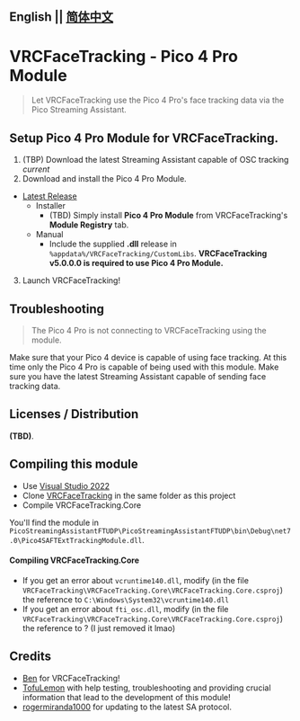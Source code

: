 ## English || [简体中文](https://github.com/regzo2/PicoStreamingAssistantFTUDP/blob/vrcfacetracking-module/README_CN.md)

# VRCFaceTracking - Pico 4 Pro Module

> Let VRCFaceTracking use the Pico 4 Pro's face tracking data via the Pico Streaming Assistant.

## Setup **Pico 4 Pro Module** for **VRCFaceTracking**.

1. (TBP) Download the latest Streaming Assistant capable of OSC tracking *current*
2. Download and install the Pico 4 Pro Module.
* [Latest Release](https://github.com/regzo2/PicoStreamingAssistantFTUDP/releases)
  * Installer
    * (TBD) Simply install **Pico 4 Pro Module** from VRCFaceTracking's **Module Registry** tab.
  * Manual
    * Include the supplied **.dll** release in `%appdata%/VRCFaceTracking/CustomLibs`. 
**VRCFaceTracking v5.0.0.0 is required to use Pico 4 Pro Module.**

3. Launch VRCFaceTracking!

## Troubleshooting

> The Pico 4 Pro is not connecting to VRCFaceTracking using the module.

Make sure that your Pico 4 device is capable of using face tracking. 
At this time only the Pico 4 Pro is capable of being used with this module.
Make sure you have the latest Streaming Assistant capable of sending 
face tracking data.

  
## Licenses / Distribution

**(TBD)**.

## Compiling this module
- Use [Visual Studio 2022](https://visualstudio.microsoft.com/es/vs/)
- Clone [VRCFaceTracking](https://github.com/benaclejames/VRCFaceTracking) in the same folder as this project
- Compile VRCFaceTracking.Core

You'll find the module in `PicoStreamingAssistantFTUDP\PicoStreamingAssistantFTUDP\bin\Debug\net7.0\Pico4SAFTExtTrackingModule.dll`.

#### Compiling VRCFaceTracking.Core

- If you get an error about `vcruntime140.dll`, modify (in the file `VRCFaceTracking\VRCFaceTracking.Core\VRCFaceTracking.Core.csproj`) the reference to `C:\Windows\System32\vcruntime140.dll`
- If you get an error about `fti_osc.dll`, modify (in the file `VRCFaceTracking\VRCFaceTracking.Core\VRCFaceTracking.Core.csproj`) the reference to ? (I just removed it lmao)

## Credits
- [Ben](https://github.com/benaclejames/) for VRCFaceTracking!
- [TofuLemon](https://github.com/ULemon/) with help testing, troubleshooting and providing crucial information that lead to the development of this module!
- [rogermiranda1000](https://github.com/rogermiranda1000) for updating to the latest SA protocol.
